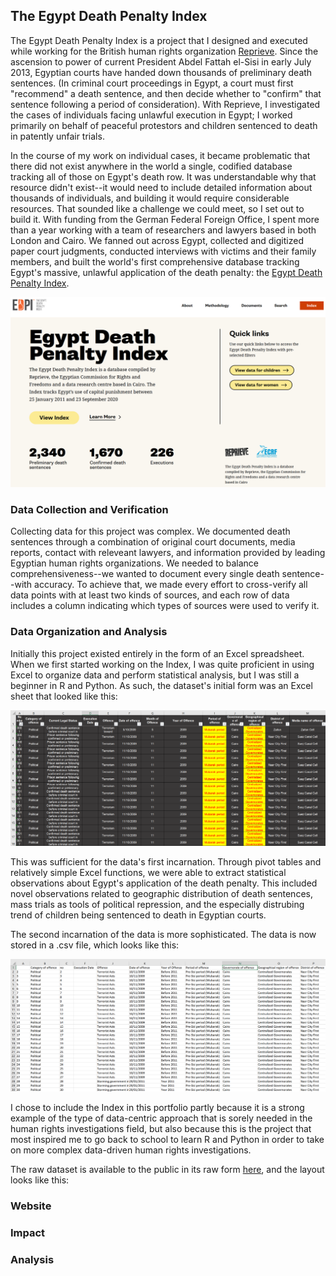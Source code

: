 ## The Egypt Death Penalty Index

The Egypt Death Penalty Index is a project that I designed and executed while working for the British human rights organization [Reprieve](https://reprieve.org/uk/). Since the ascension to power of current President Abdel Fattah el-Sisi in early July 2013, Egyptian courts have handed down thousands of preliminary death sentences. (In criminal court proceedings in Egypt, a court must first "recommend" a death sentence, and then decide whether to "confirm" that sentence following a period of consideration). With Reprieve, I investigated the cases of individuals facing unlawful execution in Egypt; I worked primarily on behalf of peaceful protestors and children sentenced to death in patently unfair trials.

In the course of my work on individual cases, it became problematic that there did not exist anywhere in the world a single, codified database tracking all of those on Egypt's death row. It was understandable why that resource didn't exist--it would need to include detailed information about thousands of individuals, and building it would require considerable resources. That sounded like a challenge we could meet, so I set out to build it. With funding from the German Federal Foreign Office, I spent more than a year working with a team of researchers and lawyers based in both London and Cairo. We fanned out across Egypt, collected and digitized paper court judgments, conducted interviews with victims and their family members, and built the world's first comprehensive database tracking Egypt's massive, unlawful application of the death penalty: the [Egypt Death Penalty Index](https://egyptdeathpenaltyindex.com).

<img src="images/new-EDPI-screenshot.png?raw=true"/>


### Data Collection and Verification

Collecting data for this project was complex. We documented death sentences through a combination of original court documents, media reports, contact with releveant lawyers, and information provided by leading Egyptian human rights organizations. We needed to balance comprehensiveness--we wanted to document every single death sentence--with accuracy. To achieve that, we made every effort to cross-verify all data points with at least two kinds of sources, and each row of data includes a column indicating which types of sources were used to verify it.


### Data Organization and Analysis
Initially this project existed entirely in the form of an Excel spreadsheet. When we first started working on the Index, I was quite proficient in using Excel to organize data and perform statistical analysis, but I was still a beginner in R and Python. As such, the dataset's initial form was an Excel sheet that looked like this:

<img src="images/EDPI-data-screenshot.png?raw=true"/>

This was sufficient for the data's first incarnation. Through pivot tables and relatively simple Excel functions, we were able to extract statistical observations about Egypt's application of the death penalty. This included novel observations related to geographic distribution of death sentences, mass trials as tools of political repression, and the especially distrubing trend of children being sentenced to death in Egyptian courts.

The second incarnation of the data is more sophisticated. The data is now stored in a .csv file, which looks like this:

<img src="images/EDPI-csv-screenshot.png?raw=true"/>


I chose to include the Index in this portfolio partly because it is a strong example of the type of data-centric approach that is sorely needed in the human rights investigations field, but also because this is the project that most inspired me to go back to school to learn R and Python in order to take on more complex data-driven human rights investigations.

The raw dataset is available to the public in its raw form [here](https://egyptdeathpenaltyindex.com/download-data), and the layout looks like this:



### Website


### Impact


### Analysis

